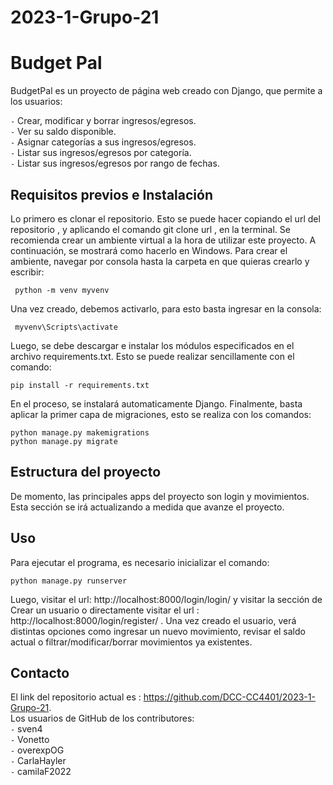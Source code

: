 # 2023-1-Grupo-21


# Budget Pal
BudgetPal es un proyecto de página web creado con Django, que permite a los usuarios:

`-` Crear, modificar y borrar ingresos/egresos.  
`-` Ver su saldo disponible.  
`-` Asignar categorías a sus ingresos/egresos.  
`-` Listar sus ingresos/egresos por categoría.  
`-` Listar sus ingresos/egresos por rango de fechas.

## Requisitos previos e Instalación
Lo primero es clonar el repositorio. Esto se puede hacer copiando el url del repositorio , y aplicando el comando git clone url , en la terminal.
Se recomienda crear un ambiente virtual a la hora de utilizar este proyecto. A continuación, se mostrará como hacerlo en Windows. Para crear el ambiente, navegar por consola hasta la carpeta en que quieras crearlo y escribir:

``` python -m venv myvenv```

Una vez creado, debemos activarlo, para esto basta ingresar en la consola:


``` myvenv\Scripts\activate```

Luego, se debe descargar e instalar los módulos especificados en el archivo requirements.txt. Esto se puede realizar sencillamente con el comando:


```pip install -r requirements.txt```

En el proceso, se instalará automaticamente Django. 
Finalmente, basta aplicar la primer capa de migraciones, esto se realiza con los comandos:


```python manage.py makemigrations```  
```python manage.py migrate```


## Estructura del proyecto
De momento, las principales apps del proyecto son login y movimientos.  Esta sección se irá actualizando a medida que avanze el proyecto.

## Uso
Para ejecutar el programa, es necesario inicializar el comando:


```python manage.py runserver```

Luego, visitar el url: http://localhost:8000/login/login/ y visitar la sección de Crear un usuario o directamente visitar el url : http://localhost:8000/login/register/ . Una vez creado el usuario, verá distintas opciones como ingresar un nuevo movimiento, revisar el saldo actual o filtrar/modificar/borrar movimientos ya existentes.

## Contacto
El link del repositorio actual es : https://github.com/DCC-CC4401/2023-1-Grupo-21.  
Los usuarios de GitHub de los contributores:  
`-` sven4  
`-` Vonetto  
`-` overexpOG  
`-` CarlaHayler  
`-` camilaF2022  


